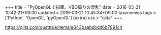 +++
title = "PyOpenGLで描画。VBO周りの混乱"
date = 2016-03-21 10:42:21+09:00
updated = 2016-03-21 10:45:34+09:00
taxonomies.tags = ['Python', 'OpenGL', 'pyOpenGL']
[extra]
css = "qiita"
+++

<https://qiita.com/ousttrue/items/e343baabdbdd6b7891c4>

